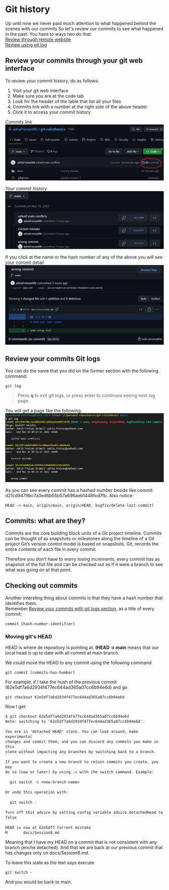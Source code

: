 # Git history

Up until now we never paid much attention to what happened behind the scenes with our commits
So let's review our commits to see what happened in the past.
You have to ways two do that: <br/>
[Review through remote website](#Review-your-commits-through-your-git-web-interface) <br/>
[Review using git log](#Review-your-commits-Git-logs)

## Review your commits through your git web interface

To review your commit history, do as follows:
1. Visit your git web interface
2. Make sure you are at the code tab
3. Look for the header of the table that list all your files
4. Commits link with a number at the right side of the above header
5. Click it to access your commit history

*Commits link*
![alt text](./imgs/13-review-commits-from-web-interface.png "Review commits from github")

*Your commit history*
![alt text](./imgs/14-commit-history.png "Review commit history")

If you click at the name or the hash number of any of the above you will see your commit detail
![alt text](./imgs/15-commit-detail.png "Commit detail")

## Review your commits Git logs

You can do the same that you did on the former section with the following command:
```
git log
```
> Press **q** to exit git logs, or press enter to continues seeing next log page.

You will get a page like the following.
![alt text](./imgs/16-git-log.png "Commit detail")

As you can see every commit has a hashed number beside like commit d21cd9479bc7a3ed6b55b57a696aeb1448fcd7fb. Also notice:
```
HEAD -> main, origin/main, origin/HEAD, bugfix/delete-last-commit)
```

## Commits: what are they?

Commits are the core building block units of a Git project timeline. Commits can be thought of as snapshots or milestones along the timeline of a Git project
Git’s version control model is based on snapshots. Git, records the entire contents of each file in every commit.

Therefore you don't have to worry losing increments, every commit has as snapshot of the full file and can be checked out as if it were a branch to see what was going on at that point.

## Checking out commits

Another intersting thing about commits is that they have a hash number that identifies them.<br/>
Remember [Review your commits with git logs section](#review-your-commits-git-logs), as a title of every commit:
```
commit [hash-number-identifier]
```

### Moving git's HEAD 

HEAD is where de repository is pointing at. **(HEAD -> main** means that our local head is up to date with all commit at main branch.

We could move the HEAD to any commit using the following command
```
git commit [commits-has-humber]
```

For example, if I take the hush of the previous commit (62e5df7a6d2934f477ec644ad365a07cc6b94e6d) and go
```
git checkout 62e5df7a6d2934f477ec644ad365a07cc6b94e6d
```
Now I get:
```
$ git checkout 62e5df7a6d2934f477ec644ad365a07cc6b94e6d
Note: switching to '62e5df7a6d2934f477ec644ad365a07cc6b94e6d'.

You are in 'detached HEAD' state. You can look around, make experimental 
changes and commit them, and you can discard any commits you make in this
state without impacting any branches by switching back to a branch.      

If you want to create a new branch to retain commits you create, you may 
do so (now or later) by using -c with the switch command. Example:       

  git switch -c <new-branch-name>

Or undo this operation with:

  git switch -

Turn off this advice by setting config variable advice.detachedHead to false

HEAD is now at 62e5df7 Corrent mistake
M       docs/Session8.md
```

Meaning that I have my HEAD on a commit that is not consistent with any branch (enche detached). And that we are back at our previous commit that has changes only on docs/Session8.md.

To leave this state as the text says execute
```
git switch -
```

And you would be back to main.

